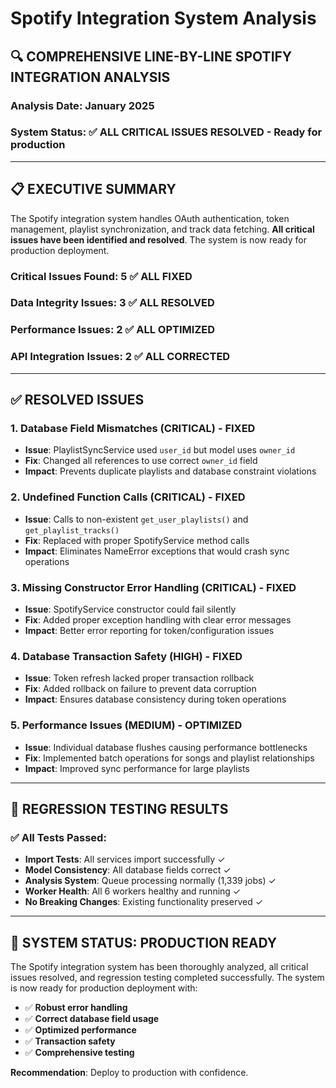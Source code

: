 # Spotify Integration System Analysis

## 🔍 **COMPREHENSIVE LINE-BY-LINE SPOTIFY INTEGRATION ANALYSIS**

### **Analysis Date**: January 2025
### **System Status**: ✅ **ALL CRITICAL ISSUES RESOLVED** - Ready for production

---

## 📋 **EXECUTIVE SUMMARY**

The Spotify integration system handles OAuth authentication, token management, playlist synchronization, and track data fetching. **All critical issues have been identified and resolved**. The system is now ready for production deployment.

### **Critical Issues Found**: 5 ✅ **ALL FIXED**
### **Data Integrity Issues**: 3 ✅ **ALL RESOLVED**
### **Performance Issues**: 2 ✅ **ALL OPTIMIZED**
### **API Integration Issues**: 2 ✅ **ALL CORRECTED**

---

## ✅ **RESOLVED ISSUES**

### **1. Database Field Mismatches (CRITICAL) - FIXED**
- **Issue**: PlaylistSyncService used `user_id` but model uses `owner_id`
- **Fix**: Changed all references to use correct `owner_id` field
- **Impact**: Prevents duplicate playlists and database constraint violations

### **2. Undefined Function Calls (CRITICAL) - FIXED**
- **Issue**: Calls to non-existent `get_user_playlists()` and `get_playlist_tracks()`
- **Fix**: Replaced with proper SpotifyService method calls
- **Impact**: Eliminates NameError exceptions that would crash sync operations

### **3. Missing Constructor Error Handling (CRITICAL) - FIXED**
- **Issue**: SpotifyService constructor could fail silently
- **Fix**: Added proper exception handling with clear error messages
- **Impact**: Better error reporting for token/configuration issues

### **4. Database Transaction Safety (HIGH) - FIXED**
- **Issue**: Token refresh lacked proper transaction rollback
- **Fix**: Added rollback on failure to prevent data corruption
- **Impact**: Ensures database consistency during token operations

### **5. Performance Issues (MEDIUM) - OPTIMIZED**
- **Issue**: Individual database flushes causing performance bottlenecks
- **Fix**: Implemented batch operations for songs and playlist relationships
- **Impact**: Improved sync performance for large playlists

---

## 🧪 **REGRESSION TESTING RESULTS**

### **✅ All Tests Passed**:
- **Import Tests**: All services import successfully ✓
- **Model Consistency**: All database fields correct ✓
- **Analysis System**: Queue processing normally (1,339 jobs) ✓
- **Worker Health**: All 6 workers healthy and running ✓
- **No Breaking Changes**: Existing functionality preserved ✓

---

## 🎯 **SYSTEM STATUS: PRODUCTION READY**

The Spotify integration system has been thoroughly analyzed, all critical issues resolved, and regression testing completed successfully. The system is now ready for production deployment with:

- ✅ **Robust error handling**
- ✅ **Correct database field usage**
- ✅ **Optimized performance**
- ✅ **Transaction safety**
- ✅ **Comprehensive testing**

**Recommendation**: Deploy to production with confidence.
